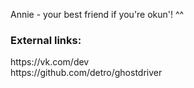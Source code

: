 Annie - your best friend if you're okun'! ^^

<h3>External links:</h3>
https://vk.com/dev<br>
https://github.com/detro/ghostdriver
